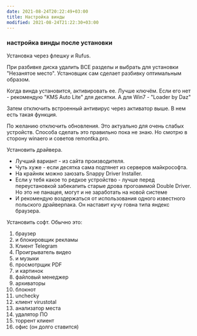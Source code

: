 ```yaml
---
date: 2021-08-24T20:22:49+03:00
title: Настройка винды
modified: 2021-08-24T21:22:30+03:00
---
```


### настройка винды после установки

Установка через флешку и Rufus.

При разбивке диска удалить ВСЕ разделы и выбрать для установки "Незанятое место". Установщик сам сделает разбивку оптимальным образом.

Когда винда установится, активировать ее. Лучше ключём. Если его нет - рекомендую "KMS Auto Lite" для десятки. А для Win7 - "Loader by Daz"

Затем отключить встроенный антивирус через активатор выше. В нем есть такая функция.

По желанию отключить обновления. Это актуально для очень слабых устройств. Способа сделать это правильно пока не знаю. Но смотрю в сторону winaero и советов remontka.pro.

Установить драйвера.
- Лучший вариант - из сайта производителя.
- Чуть хуже - если десятка сама подтянет из серверов майкрософта.
- На крайняк можно заюзать Snappy Driver Installer. 
- Если у тебя какое то редкое устройство - лучше перед переустановкой забекапить старые дрова прогоаммой Double Driver. Но это не панацея, могут и не заработать на новой системе
- И рекомендую воздержаться от использования одного известного польского драйверпака. Он наставит кучу говна типа яндекс браузера.

Установить софт. Обычно это: 
1. браузер
1. и блокировщик рекламы
1. Клиент Telegram
1. Проигрыватель видео 
1. и музыки
1. просмотрщик PDF
1. и картинок
1. файловый менеджер
1. архиваторы
1. блокнот
1. unchecky
1. клиент virustotal
1. анализатор места
1. удалятор ПО
1. торрент клиент
1. офис (он долго ставится)
